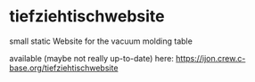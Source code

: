 # tiefziehtischwebsite
small static Website for the vacuum molding table

available (maybe not really up-to-date) here: https://ijon.crew.c-base.org/tiefziehtischwebsite
